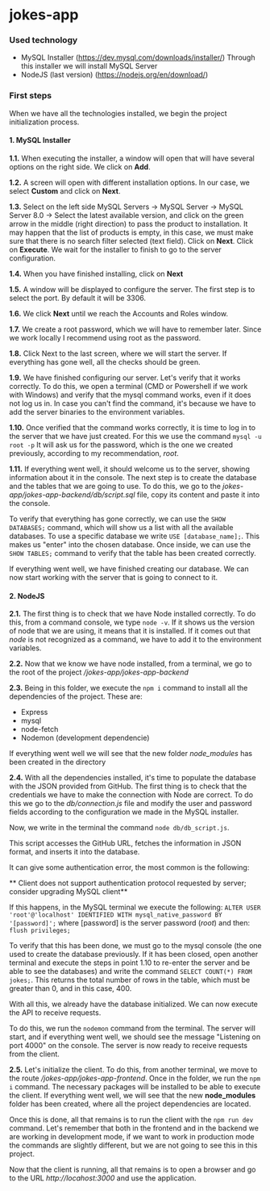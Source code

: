 # jokes-app

### Used technology

- MySQL Installer (https://dev.mysql.com/downloads/installer/)
Through this installer we will install MySQL Server
- NodeJS (last version) (https://nodejs.org/en/download/)

### First steps
When we have all the technologies installed, we begin the project initialization process.

#### 1. MySQL Installer
**1.1.** When executing the installer, a window will open that will have several options on the right side. We click on **Add**.

**1.2.** A screen will open with different installation options. In our case, we select **Custom** and click on **Next**.

**1.3.** Select on the left side MySQL Servers -> MySQL Server -> MySQL Server 8.0 -> Select the latest available version, and click on the green arrow in the middle (right direction) to pass the product to installation.
It may happen that the list of products is empty, in this case, we must make sure that there is no search filter selected (text field).
Click on **Next**. Click on **Execute**. We wait for the installer to finish to go to the server configuration.

**1.4.** When you have finished installing, click on **Next**

**1.5.** A window will be displayed to configure the server. The first step is to select the port. By default it will be 3306. 

**1.6.** We click **Next** until we reach the Accounts and Roles window.

**1.7.** We create a root password, which we will have to remember later. Since we work locally I recommend using root as the password.

**1.8.** Click Next to the last screen, where we will start the server. If everything has gone well, all the checks should be green.

**1.9.** We have finished configuring our server. Let's verify that it works correctly. To do this, we open a terminal (CMD or Powershell if we work with Windows) and verify that the mysql command works, even if it does not log us in. In case you can't find the command, it's because we have to add the server binaries to the environment variables.

**1.10.** Once verified that the command works correctly, it is time to log in to the server that we have just created. For this we use the command `mysql -u root -p`
It will ask us for the password, which is the one we created previously, according to my recommendation, *root*.

**1.11.** If everything went well, it should welcome us to the server, showing information about it in the console. The next step is to create the database and the tables that we are going to use.
To do this, we go to the *jokes-app/jokes-app-backend/db/script.sql* file, copy its content and paste it into the console.

To verify that everything has gone correctly, we can use the `SHOW DATABASES;` command, which will show us a list with all the available databases. To use a specific database we write `USE [database_name];`. This makes us "enter" into the chosen database. Once inside, we can use the `SHOW TABLES;` command to verify that the table has been created correctly.

If everything went well, we have finished creating our database. We can now start working with the server that is going to connect to it.

#### 2. NodeJS
**2.1.** The first thing is to check that we have Node installed correctly. To do this, from a command console, we type `node -v`. If it shows us the version of node that we are using, it means that it is installed. If it comes out that *node* is not recognized as a command, we have to add it to the environment variables.

**2.2.** Now that we know we have node installed, from a terminal, we go to the root of the project */jokes-app/jokes-app-backend*

**2.3.** Being in this folder, we execute the `npm i` command to install all the dependencies of the project. These are:
 - Express
 - mysql
 - node-fetch
 - Nodemon (development dependencie)

If everything went well we will see that the new folder *node_modules* has been created in the directory

**2.4.** With all the dependencies installed, it's time to populate the database with the JSON provided from GitHub. The first thing is to check that the credentials we have to make the connection with Node are correct. To do this we go to the *db/connection.js* file and modify the user and password fields according to the configuration we made in the MySQL installer. 

Now, we write in the terminal the command `node db/db_script.js`. 

This script accesses the GitHub URL, fetches the information in JSON format, and inserts it into the database. 

It can give some authentication error, the most common is the following:

** Client does not support authentication protocol requested by server; consider upgrading MySQL client**

If this happens, in the MySQL terminal we execute the following: `ALTER USER 'root'@'localhost' IDENTIFIED WITH mysql_native_password BY '[password]';`
where [password] is the server password (*root*) and then: `flush privileges;`

To verify that this has been done, we must go to the mysql console (the one used to create the database previously. If it has been closed, open another terminal and execute the steps in point 1.10 to re-enter the server and be able to see the databases) and write the command `SELECT COUNT(*) FROM jokes;`. This returns the total number of rows in the table, which must be greater than 0, and in this case, 400.

With all this, we already have the database initialized. We can now execute the API to receive requests.

To do this, we run the `nodemon` command from the terminal. The server will start, and if everything went well, we should see the message "Listening on port 4000" on the console. The server is now ready to receive requests from the client.

**2.5.** Let's initialize the client. To do this, from another terminal, we move to the route */jokes-app/jokes-app-frontend*. Once in the folder, we run the `npm i` command. The necessary packages will be installed to be able to execute the client. If everything went well, we will see that the new **node_modules** folder has been created, where all the project dependencies are located.

Once this is done, all that remains is to run the client with the `npm run dev` command. Let's remember that both in the frontend and in the backend we are working in development mode, if we want to work in production mode the commands are slightly different, but we are not going to see this in this project.

Now that the client is running, all that remains is to open a browser and go to the URL *http://locahost:3000* and use the application.